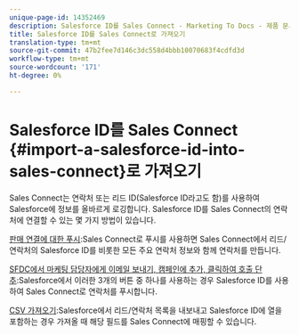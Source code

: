 ```yaml
---
unique-page-id: 14352469
description: Salesforce ID를 Sales Connect - Marketing To Docs - 제품 문서로 가져오기
title: Salesforce ID를 Sales Connect로 가져오기
translation-type: tm+mt
source-git-commit: 47b2fee7d146c3dc558d4bbb10070683f4cdfd3d
workflow-type: tm+mt
source-wordcount: '171'
ht-degree: 0%

---
```



# Salesforce ID를 Sales Connect {#import-a-salesforce-id-into-sales-connect}로 가져오기

Sales Connect는 연락처 또는 리드 ID(Salesforce ID라고도 함)를 사용하여 Salesforce에 정보를 올바르게 로깅합니다. Salesforce ID를 Sales Connect의 연락처에 연결할 수 있는 몇 가지 방법이 있습니다.

[판매 연결에 대한 푸시](http://docs.marketo.com/x/F4PS):Sales Connect로 푸시를 사용하면 Sales Connect에서 리드/연락처의 Salesforce ID를 비롯한 모든 주요 연락처 정보와 함께 연락처를 만듭니다.

[SFDC에서 마케팅 담당자에게 이메일 보내기, 캠페인에 추가, 클릭하여 호출 단추](http://docs.marketo.com/x/DYPS):Salesforce에서 이러한 3개의 버튼 중 하나를 사용하는 경우 Salesforce ID를 사용하여 Sales Connect로 연락처를 푸시합니다.

[CSV 가져오기](http://docs.marketo.com/x/HIPS):Salesforce에서 리드/연락처 목록을 내보내고 Salesforce ID에 열을 포함하는 경우 가져올 때 해당 필드를 Sales Connect에 매핑할 수 있습니다.
